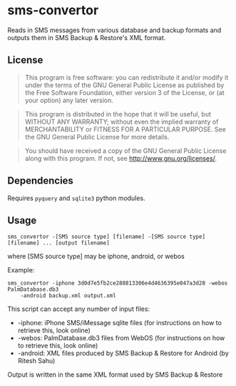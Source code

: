 sms-convertor
=============

Reads in SMS messages from various database and backup formats and outputs them in SMS Backup &amp; Restore's XML format.

License
-------

>This program is free software: you can redistribute it and/or modify
it under the terms of the GNU General Public License as published by
the Free Software Foundation, either version 3 of the License, or
(at your option) any later version.

>This program is distributed in the hope that it will be useful,
but WITHOUT ANY WARRANTY; without even the implied warranty of
MERCHANTABILITY or FITNESS FOR A PARTICULAR PURPOSE.  See the
GNU General Public License for more details.

>You should have received a copy of the GNU General Public License
along with this program.  If not, see <http://www.gnu.org/licenses/>.

Dependencies
------------

Requires <code>pyquery</code> and <code>sqlite3</code> python modules.

Usage
-----

<pre><code>sms_convertor -[SMS source type] [filename] -[SMS source type] [filename] ... [output filename]</code></pre>

where [SMS source type] may be iphone, android, or webos

Example:
<pre><code>sms_convertor -iphone 3d0d7e5fb2ce288813306e4d4636395e047a3d28 -webos PalmDatabase.db3
 	-android backup.xml output.xml</code></pre>

This script can accept any number of input files:
<ul>
	<li>-iphone: iPhone SMS/iMessage sqlite files (for instructions on how to retrieve this, look online)
	<li>-webos: PalmDatabase.db3 files from WebOS (for instructions on how to retrieve this, look online)
	<li>-android: XML files produced by SMS Backup &amp; Restore for Android (by Ritesh Sahu)
</ul>

Output is written in the same XML format used by SMS Backup &amp; Restore